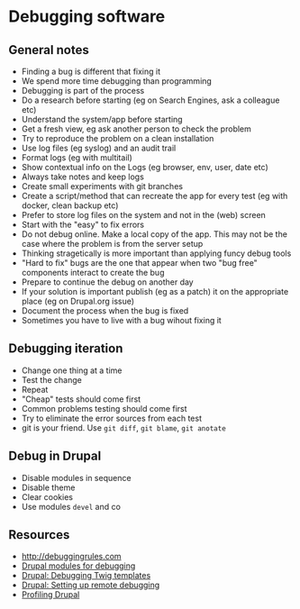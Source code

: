 # Debugging software

## General notes

- Finding a bug is different that fixing it
- We spend more time debugging than programming
- Debugging is part of the process
- Do a research before starting (eg on Search Engines, ask a colleague etc)
- Understand the system/app before starting
- Get a fresh view, eg ask another person to check the problem
- Try to reproduce the problem on a clean installation
- Use log files (eg syslog) and an audit trail
- Format logs (eg with multitail)
- Show contextual info on the Logs (eg browser, env, user, date etc)
- Always take notes and keep logs
- Create small experiments with git branches
- Create a script/method that can recreate the app for every test (eg with docker, clean backup etc)
- Prefer to store log files on the system and not in the (web) screen
- Start with the "easy" to fix errors
- Do not debug online. Make a local copy of the app. This may not be the case where the problem is from the server setup
- Thinking stragetically is more important than applying funcy debug tools
- "Hard to fix" bugs are the one that appear when two "bug free" components interact to create the bug
- Prepare to continue the debug on another day
- If your solution is important publish (eg as a patch) it on the appropriate place (eg on Drupal.org issue)
- Document the process when the bug is fixed
- Sometimes you have to live with a bug wihout fixing it

## Debugging iteration

- Change one thing at a time
- Test the change
- Repeat
- "Cheap" tests should come first
- Common problems testing should come first
- Try to eliminate the error sources from each test
- git is your friend. Use `git diff`, `git blame`, `git anotate`

## Debug in Drupal

- Disable modules in sequence
- Disable theme
- Clear cookies
- Use modules `devel` and co

## Resources

- <http://debuggingrules.com>
- [Drupal modules for debugging](https://www.drupal.org/project/project_module?f%5B0%5D=&f%5B1%5D=&f%5B2%5D=im_vid_3%3A59&f%5B3%5D=sm_core_compatibility%3A9&f%5B4%5D=sm_field_project_type%3Afull&f%5B5%5D=&f%5B6%5D=&text=debug&solrsort=score+desc&op=Search)
- [Drupal: Debugging Twig templates](https://www.drupal.org/node/1906392)
- [Drupal: Setting up remote debugging](https://www.drupal.org/node/2694471)
- [Profiling Drupal](https://www.drupal.org/node/2818707)
